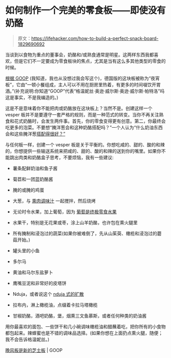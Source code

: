 # 如何制作一个完美的零食板——即使没有奶酪

> 原文：<https://lifehacker.com/how-to-build-a-perfect-snack-board-1829690692>

当谈到以食物为重点的董事会，奶酪和/或熟食通常是明星。这两样东西我都喜欢，但是它们不一定要成为零食板块的焦点，尤其是当有这么多其他类型的零食的时候。





[根据 GOOP](https://goop.com/food/the-vesper-board-is-the-new-cheese-plate/) (我知道，我也从没想过我会写这个)，德国版的这块板被称为“夜宵板”，它由“一顿小餐组成，主人可以不用在厨房里热着，有更多的时间啜饮开胃酒。”(补充说明:你知道“GOOP”代表“格温妮丝·奥逊·威尔斯·奥逊·威尔斯·帕特洛”吗这是事实，不是我编造的。)

这是不是意味着你不能把肉或奶酪放在这块板上？当然不是。创建这样一个 vesper 板并不是要遵守一套严格的规则，而是一种范式的转变。当你不再关注熟食和花式奶酪时，会发生两件事。首先，你的零食变得更有创意。第二，你最终会吃更多的泡菜。不要想“腌洋葱会和这种奶酪搭配吗？”一个人认为“什么奶油东西会和这些腌洋葱[搭配得很好？”](https://lifehacker.com/use-beer-to-pickle-your-vegetables-1828505732)

与任何板一样，创建一个 vesper 板是关于平衡的。你想吃咸的、甜的、酸的和辣的，你想提供一些输送系统来把咸的、甜的、酸的和辣的送到你的嘴里。如果你不能跳出肉类和奶酪盒子思考，不要烦恼，我有一些建议:

*   薯条配鲜奶油和鱼子酱

*   菊苣和一团蓝奶酪酱
*   腌的或腌的鸡蛋
*   大葱，与 [熏肉调味汁](https://skillet.lifehacker.com/why-you-should-save-every-drop-of-bacon-grease-1829607931) 一起搅拌，然后烧烤
*   无论时令水果，加上葡萄，因为 [葡萄是终极零食水果](https://skillet.lifehacker.com/turn-overripe-grapes-into-a-fruit-spread-thats-perfect-1829438320)
*   水果干，特别是无花果或枣，涂上山羊奶酪，也许包在熏火腿里
*   所有腌制和浸泡过的蔬菜(如果你被难倒了，先从山茱萸、橄榄和浸泡过的蘑菇开始。)
*   罐头里的小鱼
*   多尔马
*   黄油和马尔东盐萝卜
*   鹰嘴豆泥和非常好的皮塔饼
*   Nduja，或者说这个 [nduja 式的扩散](https://skillet.lifehacker.com/make-this-spicy-prosciutto-spread-immediately-1828857194)
*   拉布内，淋上橄榄油，点缀着卡拉马塔橄榄
*   甘椒奶酪，酒吧奶酪，堡，烟熏三文鱼慕斯，或者任何种类的奶油酱

用你最喜欢的面包、一些饼干和几小碗调味橄榄油和醋蘸着吃，把你所有的小食物都包起来。辣蜂蜜也是不错的调味品选择。(如果你想在上面扔点熏火腿，随便；我不会告诉格温妮丝。)

[晚风板是新的芝士板](https://goop.com/food/the-vesper-board-is-the-new-cheese-plate/) | GOOP